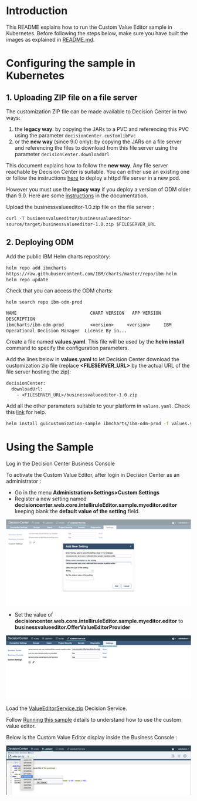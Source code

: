 # Introduction

This README explains how to run the Custom Value Editor sample in Kubernetes.
Before following the steps below, make sure you have built the images as explained in [README.md](README.md).

#  Configuring the sample in Kubernetes

## 1. Uploading ZIP file on a file server

The customization ZIP file can be made available to Decision Center in two ways:
1. the **legacy way**: by copying the JARs to a PVC and referencing this PVC using the parameter `decisionCenter.customlibPvc`
1. or the **new way** (since 9.0 only): by copying the JARs on a file server and referencing the files to download from this file server using the parameter `decisionCenter.downloadUrl`

This document explains how to follow the **new way**. Any file server reachable by Decision Center is suitable. You can either use an existing one or follow the instructions [here](https://github.com/DecisionsDev/odm-docker-kubernetes/blob/vnext-release/contrib/file-server/README.md#setup-an-httpd-file-server) to deploy a httpd file server in a new pod.

However you must use the **legacy way** if you deploy a version of ODM older than 9.0. Here are some [instructions](https://www.ibm.com/docs/en/odm/9.0.0?topic=kubernetes-customizing-decision-center-business-console) in the documentation.

Upload the businessvalueeditor-1.0.zip file on the file server :
```
curl -T businessvalueeditor/businessvalueeditor-source/target/businessvalueeditor-1.0.zip $FILESERVER_URL
```

## 2. Deploying ODM

Add the public IBM Helm charts repository:

```
helm repo add ibmcharts https://raw.githubusercontent.com/IBM/charts/master/repo/ibm-helm
helm repo update
````

Check that you can access the ODM charts:

```
helm search repo ibm-odm-prod
```

```
NAME                        	CHART VERSION	APP VERSION	DESCRIPTION
ibmcharts/ibm-odm-prod      	<version>     <version>  	IBM Operational Decision Manager  License By in...
```

Create a file named **values.yaml**. This file will be used by the **helm install** command to specify the configuration parameters. 

Add the lines below in **values.yaml** to let Decision Center download the customization zip file (replace **<FILESERVER_URL>** by the actual URL of the file server hosting the zip):
```
decisionCenter:
  downloadUrl:
    - <FILESERVER_URL>/businessvalueeditor-1.0.zip
```

Add all the other parameters suitable to your platform in `values.yaml`. Check this [link](https://github.com/DecisionsDev/odm-docker-kubernetes/tree/master/platform) for help.

```bash
helm install guicustomization-sample ibmcharts/ibm-odm-prod -f values.yaml
```

#  Using the Sample

Log in the Decision Center Business Console

To activate the Custom Value Editor, after login in Decision Center as an administrator :
- Go in the menu **Administration>Settings>Custom Settings**
- Register a new setting named **decisioncenter.web.core.intelliruleEditor.sample.myeditor.editor** keeping blank the **default value of the setting** field.

![Custom Settings](images/custom_settings_1.png)

- Set the value of **decisioncenter.web.core.intelliruleEditor.sample.myeditor.editor** to **businessvalueeditor.OfferValueEditorProvider**

![Custom Settings](images/custom_settings_2.png)

Load the [ValueEditorService.zip](./projects/ValueEditorService.zip) Decision Service.

Follow [Running this sample](https://www.ibm.com/docs/en/odm/9.0.0?topic=editor-custom-value-sample-details#businessconsolecustomvalueeditorsampledetails__rssamples.uss_rs_smp_tsauthoring.1025134__title__1) details to understand how to use the custom value editor.

Below is the Custom Value Editor display inside the Business Console :

![Custom Value Editor](images/custom_value_editor.png)
